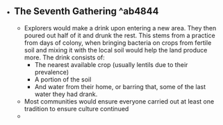 - ## The Seventh Gathering ^ab4844
	- Explorers would make a drink upon entering a new area. They then poured out half of it and drunk the rest. This stems from a practice from days of colony, when bringing bacteria on crops from fertile soil and mixing it with the local soil would help the land produce more. The drink consists of:
		- The nearest available crop (usually lentils due to their prevalence)
		- A portion of the soil
		- And water from their home, or barring that, some of the last water they had drank.
	- Most communities would ensure everyone carried out at least one tradition to ensure culture continued
	- 